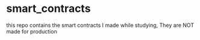 # smart_contracts
this repo contains the smart contracts I made while studying, They are NOT made for production 
